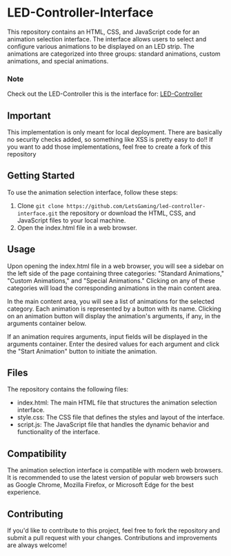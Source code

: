 # LED-Controller-Interface
This repository contains an HTML, CSS, and JavaScript code for an animation selection interface. The interface allows users to select and configure various animations to be displayed on an LED strip. The animations are categorized into three groups: standard animations, custom animations, and special animations.
### Note
Check out the LED-Controller this is the interface for: [LED-Controller](https://github.com/LetsGaming/LED-Controller-API)

## Important
This implementation is only meant for local deployment. There are basically no security checks added, so something like XSS is pretty easy to do!!
If you want to add those implementations, feel free to create a fork of this repository

## Getting Started
To use the animation selection interface, follow these steps:

1. Clone ```git clone https://github.com/LetsGaming/led-controller-interface.git``` the repository or download the HTML, CSS, and JavaScript files to your local machine.
2. Open the index.html file in a web browser.

## Usage
Upon opening the index.html file in a web browser, you will see a sidebar on the left side of the page containing three categories: "Standard Animations," "Custom Animations," and "Special Animations." Clicking on any of these categories will load the corresponding animations in the main content area.

In the main content area, you will see a list of animations for the selected category. Each animation is represented by a button with its name. Clicking on an animation button will display the animation's arguments, if any, in the arguments container below.

If an animation requires arguments, input fields will be displayed in the arguments container. Enter the desired values for each argument and click the "Start Animation" button to initiate the animation.

## Files
The repository contains the following files:

* index.html: The main HTML file that structures the animation selection interface.
* style.css: The CSS file that defines the styles and layout of the interface.
* script.js: The JavaScript file that handles the dynamic behavior and functionality of the interface.

## Compatibility
The animation selection interface is compatible with modern web browsers. It is recommended to use the latest version of popular web browsers such as Google Chrome, Mozilla Firefox, or Microsoft Edge for the best experience.

## Contributing
If you'd like to contribute to this project, feel free to fork the repository and submit a pull request with your changes. Contributions and improvements are always welcome!
